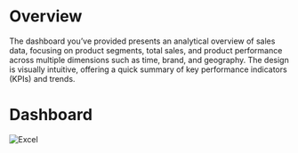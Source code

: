 <H1>Overview</H1>
The dashboard you’ve provided presents an analytical overview of sales data, focusing on product segments, total sales, and product performance across multiple dimensions such as time, brand, and geography.
The design is visually intuitive, offering a quick summary of key performance indicators (KPIs) and trends.

<h1>Dashboard</h1>

![Excel](https://github.com/user-attachments/assets/8684a9d1-de0c-467a-bda3-8171d5524418)
